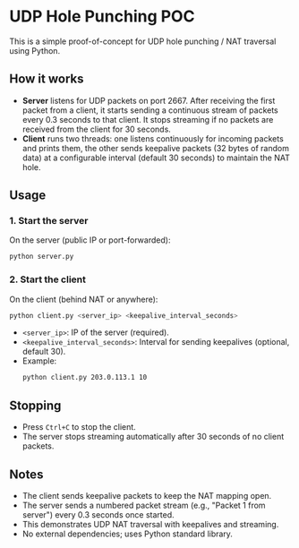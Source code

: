 # UDP Hole Punching POC

This is a simple proof-of-concept for UDP hole punching / NAT traversal using Python.

## How it works
- **Server** listens for UDP packets on port 2667. After receiving the first packet from a client, it starts sending a continuous stream of packets every 0.3 seconds to that client. It stops streaming if no packets are received from the client for 30 seconds.
- **Client** runs two threads: one listens continuously for incoming packets and prints them, the other sends keepalive packets (32 bytes of random data) at a configurable interval (default 30 seconds) to maintain the NAT hole.

## Usage

### 1. Start the server
On the server (public IP or port-forwarded):
```sh
python server.py
```

### 2. Start the client
On the client (behind NAT or anywhere):
```sh
python client.py <server_ip> <keepalive_interval_seconds>
```
- `<server_ip>`: IP of the server (required).
- `<keepalive_interval_seconds>`: Interval for sending keepalives (optional, default 30).
- Example:
  ```sh
  python client.py 203.0.113.1 10
  ```

## Stopping
- Press `Ctrl+C` to stop the client.
- The server stops streaming automatically after 30 seconds of no client packets.

## Notes
- The client sends keepalive packets to keep the NAT mapping open.
- The server sends a numbered packet stream (e.g., "Packet 1 from server") every 0.3 seconds once started.
- This demonstrates UDP NAT traversal with keepalives and streaming.
- No external dependencies; uses Python standard library.
